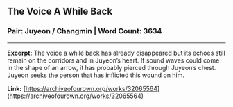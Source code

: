 
## The Voice A While Back

### Pair: Juyeon / Changmin | Word Count: 3634

---

**Excerpt:** The voice a while back has already disappeared but its echoes still remain on the corridors and in Juyeon’s heart. If sound waves could come in the shape of an arrow, it has probably pierced through Juyeon’s chest. Juyeon seeks the person that has inflicted this wound on him.

**Link:** [https://archiveofourown.org/works/32065564](https://archiveofourown.org/works/32065564)